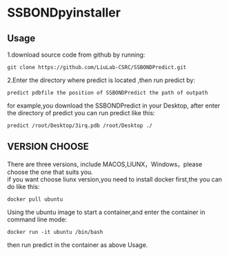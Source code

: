 # SSBONDpyinstaller
## Usage  
1.download source code from github by running:
```
git clone https://github.com/LiuLab-CSRC/SSBONDPredict.git
```
2.Enter the directory where predict is located ,then run predict by:

```
predict pdbfile the position of SSBONDPredict the path of outpath
```

for example,you download the SSBONDPredict in your Desktop, after enter the directory of predict you can run predict like this:
```
predict /root/Desktop/3irq.pdb /root/Desktop ./
```

## VERSION CHOOSE
There are three versions, include MACOS,LIUNX，Windows，please choose the one that suits you.  
if you want choose liunx version,you need to install docker first,the you can do like this:
```
docker pull ubuntu
```
Using the ubuntu image to start a container,and enter the container in command line mode:  
```
docker run -it ubuntu /bin/bash  
```
then run predict in the container as above Usage.
